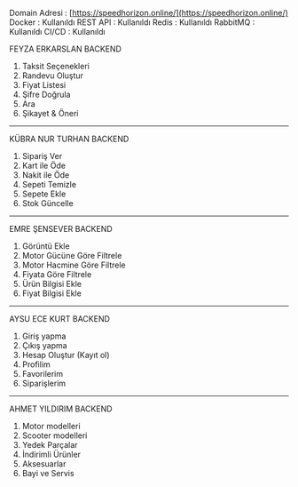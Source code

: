 Domain Adresi : [https://speedhorizon.online/](https://speedhorizon.online/)                                                                              
Docker : Kullanıldı
REST API : Kullanıldı
Redis : Kullanıldı
RabbitMQ : Kullanıldı
CI/CD : Kullanıldı

FEYZA ERKARSLAN BACKEND
1. Taksit Seçenekleri  
2. Randevu Oluştur  
3. Fiyat Listesi  
4. Şifre Doğrula  
5. Ara  
6. Şikayet & Öneri
---------------------------------------------------------------------------------------------------------------------------------------------------------------------------------------------------------
KÜBRA NUR TURHAN BACKEND
1. Sipariş Ver  
2. Kart ile Öde  
3. Nakit ile Öde  
4. Sepeti Temizle  
5. Sepete Ekle  
6. Stok Güncelle  
---------------------------------------------------------------------------------------------------------------------------------------------------------------------------------------------------------
EMRE ŞENSEVER BACKEND 
1. Görüntü Ekle  
2. Motor Gücüne Göre Filtrele  
3. Motor Hacmine Göre Filtrele 
4. Fiyata Göre Filtrele  
5. Ürün Bilgisi Ekle  
6. Fiyat Bilgisi Ekle  
---------------------------------------------------------------------------------------------------------------------------------------------------------------------------------------------------------
AYSU ECE KURT BACKEND
1. Giriş yapma  
2. Çıkış yapma  
3. Hesap Oluştur (Kayıt ol)  
4. Profilim  
5. Favorilerim  
6. Siparişlerim  
---------------------------------------------------------------------------------------------------------------------------------------------------------------------------------------------------------
AHMET YILDIRIM BACKEND 
1. Motor modelleri  
2. Scooter modelleri  
3. Yedek Parçalar  
4. İndirimli Ürünler  
5. Aksesuarlar  
6. Bayi ve Servis

